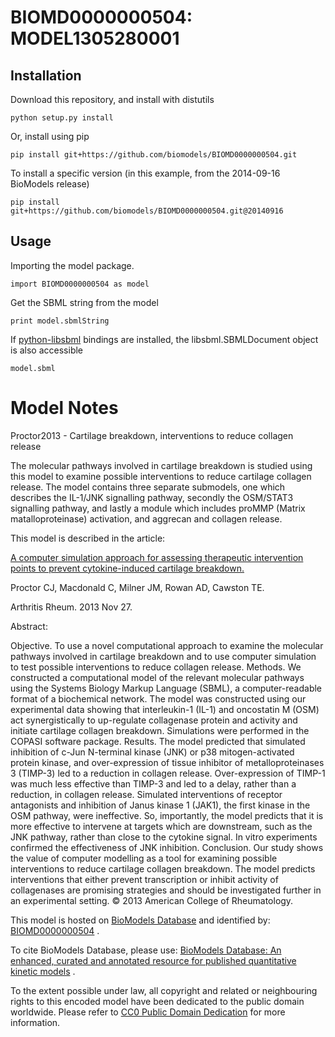 # BIOMD0000000504: MODEL1305280001

## Installation

Download this repository, and install with distutils

`python setup.py install`

Or, install using pip

`pip install git+https://github.com/biomodels/BIOMD0000000504.git`

To install a specific version (in this example, from the 2014-09-16 BioModels release)

`pip install git+https://github.com/biomodels/BIOMD0000000504.git@20140916`

## Usage

Importing the model package.

`import BIOMD0000000504 as model`

Get the SBML string from the model

`print model.sbmlString`

If [python-libsbml](https://pypi.python.org/pypi/python-libsbml) bindings are
installed, the libsbml.SBMLDocument object is also accessible

`model.sbml`


# Model Notes


Proctor2013 - Cartilage breakdown, interventions to reduce collagen release

The molecular pathways involved in cartilage breakdown is studied using this
model to examine possible interventions to reduce cartilage collagen release.
The model contains three separate submodels, one which describes the IL-1/JNK
signalling pathway, secondly the OSM/STAT3 signalling pathway, and lastly a
module which includes proMMP (Matrix matalloproteinase) activation, and
aggrecan and collagen release.

This model is described in the article:

[A computer simulation approach for assessing therapeutic intervention points
to prevent cytokine-induced cartilage
breakdown.](http://identifiers.org/pubmed/24285357)

Proctor CJ, Macdonald C, Milner JM, Rowan AD, Cawston TE.

Arthritis Rheum. 2013 Nov 27.

Abstract:

Objective. To use a novel computational approach to examine the molecular
pathways involved in cartilage breakdown and to use computer simulation to
test possible interventions to reduce collagen release. Methods. We
constructed a computational model of the relevant molecular pathways using the
Systems Biology Markup Language (SBML), a computer-readable format of a
biochemical network. The model was constructed using our experimental data
showing that interleukin-1 (IL-1) and oncostatin M (OSM) act synergistically
to up-regulate collagenase protein and activity and initiate cartilage
collagen breakdown. Simulations were performed in the COPASI software package.
Results. The model predicted that simulated inhibition of c-Jun N-terminal
kinase (JNK) or p38 mitogen-activated protein kinase, and over-expression of
tissue inhibitor of metalloproteinases 3 (TIMP-3) led to a reduction in
collagen release. Over-expression of TIMP-1 was much less effective than
TIMP-3 and led to a delay, rather than a reduction, in collagen release.
Simulated interventions of receptor antagonists and inhibition of Janus kinase
1 (JAK1), the first kinase in the OSM pathway, were ineffective. So,
importantly, the model predicts that it is more effective to intervene at
targets which are downstream, such as the JNK pathway, rather than close to
the cytokine signal. In vitro experiments confirmed the effectiveness of JNK
inhibition. Conclusion. Our study shows the value of computer modelling as a
tool for examining possible interventions to reduce cartilage collagen
breakdown. The model predicts interventions that either prevent transcription
or inhibit activity of collagenases are promising strategies and should be
investigated further in an experimental setting. © 2013 American College of
Rheumatology.

This model is hosted on [BioModels Database](http://www.ebi.ac.uk/biomodels/)
and identified by:
[BIOMD0000000504](http://identifiers.org/biomodels.db/BIOMD0000000504) .

To cite BioModels Database, please use: [BioModels Database: An enhanced,
curated and annotated resource for published quantitative kinetic
models](http://identifiers.org/pubmed/20587024) .

To the extent possible under law, all copyright and related or neighbouring
rights to this encoded model have been dedicated to the public domain
worldwide. Please refer to [CC0 Public Domain
Dedication](http://creativecommons.org/publicdomain/zero/1.0/) for more
information.


